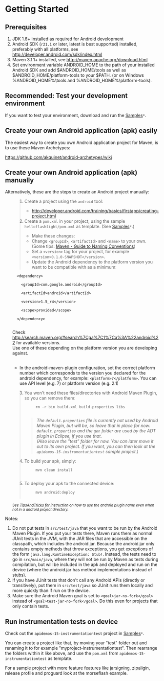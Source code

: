 # Getting Started #

## Prerequisites ##

  1. JDK 1.6+ installed as required for Android development
  1. Android SDK (`r21.1` or later, latest is best supported) installed, preferably with all platforms, see http://developer.android.com/sdk/index.html
  1. Maven 3.1.1+ installed, see http://maven.apache.org/download.html
  1. Set environment variable ANDROID\_HOME to the path of your installed Android SDK and add $ANDROID\_HOME/tools as well as $ANDROID\_HOME/platform-tools to your $PATH. (or on Windows %ANDROID\_HOME%\tools and %ANDROID\_HOME%\platform-tools).


## Recommended: Test your development environment ##

If you want to test your environment, download and run the [Samples](Samples.md)`*`.

## Create your own Android application (apk) easily ##

The easiest way to create you own Android application project for Maven, is to use these Maven Archetypes:

https://github.com/akquinet/android-archetypes/wiki

## Create your own Android application (apk) manually ##

Alternatively, these are the steps to create an Android project manually:
<ol>
<blockquote><li>Create a project using the <code>android</code> tool:</li>
<ul><li><a href='http://developer.android.com/training/basics/firstapp/creating-project.html'>http://developer.android.com/training/basics/firstapp/creating-project.html</a>
</li></ul><li>Create a <code>pom.xml</code> in your project, using the sample <code>helloflashlight/pom.xml</code> as template. (See <a href='Samples.md'>Samples</a><code>*</code>.)</li>
<ul><li>Make these changes:<br>
</li><li>Change <code>&lt;groupId&gt;</code>, <code>&lt;artifactId&gt;</code> and <code>&lt;name&gt;</code> to your own. (Some tips: <a href='http://maven.apache.org/guides/mini/guide-naming-conventions.html'>Maven - Guide to Naming Conventions</a>)<br>
</li><li>Set a <code>&lt;version&gt;</code> tag for your project, for example <code>&lt;version&gt;0.1.0-SNAPSHOT&lt;/version&gt;</code>.<br>
</li><li>Update the Android dependency to the platform version you want to be compatible with as a minimum:</li></ul></blockquote>

<pre><code>  &lt;dependency&gt;<br>
    &lt;groupId&gt;com.google.android&lt;/groupId&gt;<br>
    &lt;artifactId&gt;android&lt;/artifactId&gt;<br>
    &lt;version&gt;1.5_r4&lt;/version&gt;<br>
    &lt;scope&gt;provided&lt;/scope&gt;<br>
  &lt;/dependency&gt;<br>
</code></pre>

Check <a href='http://search.maven.org/#search%7Cga%7C1%7Ca%3A%22android%22'>http://search.maven.org/#search%7Cga%7C1%7Ca%3A%22android%22</a> for available versions.<br>
Use one of these depending on the platform version you are developing against.<br>
<br>
<ul><li>In the android-maven-plugin configuration, set the correct platform number which corresponds to the version you declared for the android dependency, for example: <code>&lt;platform&gt;7&lt;/platform&gt;</code>. You can use API level (e.g. 7) or platform version (e.g. 2.1)<br>
</li></ul><blockquote><li>You won't need these files/directories with Android Maven Plugin, so you can remove them:</li>
<pre><code>     rm -r bin build.xml build.properties libs<br>
</code></pre>
<blockquote><i>The <code>default.properties</code> file is currently not used by Android Maven Plugin, but will be, so leave that in place for now. <code>default.properties</code> and the <code>gen</code> folder are used by the ADT plugin in Eclipse, if you use that.</i><br />
<i>(Also leave the "test" folder for now. You can later move it out to its own project. If you want, you can then look at the <code>apidemos-15-instrumentationtest</code> sample project.)</i>
</blockquote><li>To build your apk, simply:</li>
<pre><code>     mvn clean install<br>
</code></pre>
<li>To deploy your apk to the connected device:</li>
<pre><code>     mvn android:deploy<br>
</code></pre></blockquote>

<sup><i>See <a href='TipsAndTricks.md'>TipsAndTricks</a> for instruction on how to use the android plugin name even when not in a android project directory.</i></sup>

</ol>

Notes:

  1. Do not put tests in `src/test/java` that you want to be run by the Android Maven Plugin. If you put your tests there, Maven runs them as normal JUnit tests in the JVM, with the JAR files that are accessible on the classpath, which includes the android.jar. Because the android.jar only contains empty methods that throw exceptions, you get exceptions of the form `java.lang.RuntimeException: Stub!`. Instead, the tests need to go in `src/main/java`, where they will not be run by Maven as tests during compilation, but will be included in the apk and deployed and run on the device (where the android.jar has method implementations instead of stubs).
  1. If you have JUnit tests that don't call any Android APIs (directly or transitively), put them in `src/test/java` so JUnit runs them locally and more quickly than if run on the device.
  1. Make sure the Android Maven goal is set to `<goal>jar-no-fork</goal>` instead of `<goal>test-jar-no-fork</goal>`. Do this even for projects that only contain tests.

## Run instrumentation tests on device ##
Check out the `apidemos-15-instrumentationtest` project in [Samples](Samples.md)`*`.

You can create a project like that, by moving your "test" folder out and renaming it to for example "myproject-instrumentationtest". Then rearrange the folders within it like above, and use the `pom.xml` from `apidemos-15-instrumentationtest` as template.

For a sample project with more feature features like jarsigning, zipaligin, release profile and proguard look at the morseflash example.
